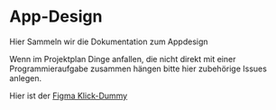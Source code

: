 # App-Design
Hier Sammeln wir die Dokumentation zum Appdesign

Wenn im Projektplan Dinge anfallen, die nicht direkt mit einer Programmieraufgabe zusammen hängen bitte hier zubehörige Issues anlegen.

Hier ist der [Figma Klick-Dummy](https://www.figma.com/file/ydlw7mlZS8ePmdwJasZfAH/App)
